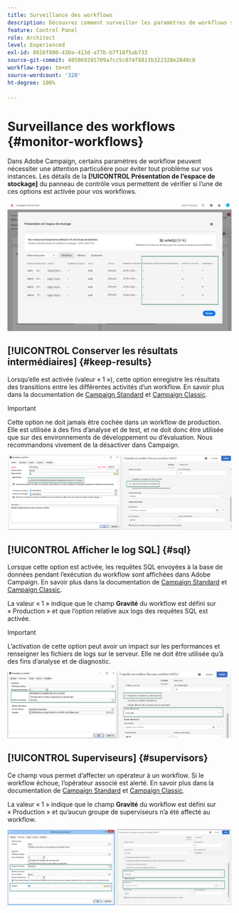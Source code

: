 ```yaml
---
title: Surveillance des workflows
description: Découvrez comment surveiller les paramètres de workflows spécifiques qui peuvent nécessiter une attention particulière pour éviter tout problème sur vos instances.
feature: Control Panel
role: Architect
level: Experienced
exl-id: 8016f800-430a-413d-a77b-b7f18f5ab733
source-git-commit: 485069285709a7cc5c074f8813b322328e2840c0
workflow-type: tm+mt
source-wordcount: '320'
ht-degree: 100%

---
```


# Surveillance des workflows {#monitor-workflows}

<!-- Clean paused and completed workflows

When [!DNL Adobe Campaign] workflows are paused or completed, they leave temporary tables on your instances database that consume space and can lead to performance issues.

Control Panel allows you to identify those workflows and clean the temporary resources generated on your instances.

>[!NOTE]
>
>Technically, this operation executes the **[!UICONTROL Database cleanup technical workflow]** that runs on your Campaign instance everyday (see [Campaign Standard](https://experienceleague.adobe.com/docs/campaign-standard/using/administrating/application-settings/technical-workflows.html#list-of-technical-workflows) and [Campaign Classic](https://experienceleague.adobe.com/docs/campaign-classic/using/monitoring-campaign-classic/data-processing/database-cleanup-workflow.html) documentation). 

To clean paused and completed workflows, follow these steps:

1. Navigate to the **[!UICONTROL Performance monitoring]** card.

1. In the **[!UICONTROL Databases]** tab, select the instance where you want to perform the operation.

1. Access the **[!UICONTROL Storage overview]** details, then filter the list on **[!UICONTROL Temporary tables]**. Learn more on **[!UICONTROL Storage overview]** in [this page](database-storage-overview.md).

    ![](assets/wkf-monitoring-filter.png)

1. All temporary tables generated on your instances by workflows and deliveries display. Click the **[!UICONTROL Clean now]** button to delete the resources generated by paused and completed workflows.

    ![](assets/wkf-monitoring-clean.png)

1. Once the operation is confirmed, you can track the estimated remaining time in the **[!UICONTROL Storage overview]** list.

    ![](assets/wkf-monitoring-in-progress.png)

Monitor workflow parameters -->

Dans Adobe Campaign, certains paramètres de workflow peuvent nécessiter une attention particulière pour éviter tout problème sur vos instances. Les détails de la **[!UICONTROL Présentation de l’espace de stockage]** du panneau de contrôle vous permettent de vérifier si l’une de ces options est activée pour vos workflows.

![](assets/wkf-monitoring-parameters.png)

## **[!UICONTROL Conserver les résultats intermédiaires]** {#keep-results}

Lorsqu’elle est activée (valeur « 1 »), cette option enregistre les résultats des transitions entre les différentes activités d’un workflow. En savoir plus dans la documentation de [Campaign Standard](https://experienceleague.adobe.com/docs/campaign-standard/using/managing-processes-and-data/executing-a-workflow/managing-execution-options.html?lang=fr) et [Campaign Classic](https://experienceleague.adobe.com/docs/campaign-classic/using/automating-with-workflows/introduction/workflow-best-practices.html?lang=fr#logs).

>[!IMPORTANT]
>
>Cette option ne doit jamais être cochée dans un workflow de production. Elle est utilisée à des fins d’analyse et de test, et ne doit donc être utilisée que sur des environnements de développement ou d’évaluation. Nous recommandons vivement de la désactiver dans Campaign.

![](assets/wkf-monitoring-keep.png)

## **[!UICONTROL Afficher le log SQL]** {#sql}

Lorsque cette option est activée, les requêtes SQL envoyées à la base de données pendant l’exécution du workflow sont affichées dans Adobe Campaign. En savoir plus dans la documentation de [Campaign Standard](https://experienceleague.adobe.com/docs/campaign-standard/using/managing-processes-and-data/executing-a-workflow/managing-execution-options.html?lang=fr) et [Campaign Classic](https://experienceleague.adobe.com/docs/campaign-classic/using/automating-with-workflows/advanced-management/workflow-properties.html?lang=fr#execution).

La valeur « 1 » indique que le champ **Gravité** du workflow est défini sur « Production » et que l’option relative aux logs des requêtes SQL est activée.

>[!IMPORTANT]
>
>L’activation de cette option peut avoir un impact sur les performances et renseigner les fichiers de logs sur le serveur. Elle ne doit être utilisée qu’à des fins d’analyse et de diagnostic.

![](assets/wkf-monitoring-sql.png)

## **[!UICONTROL Superviseurs]** {#supervisors}

Ce champ vous permet d’affecter un opérateur à un workflow. Si le workflow échoue, l’opérateur associé est alerté. En savoir plus dans la documentation de [Campaign Standard](https://experienceleague.adobe.com/docs/campaign-standard/using/managing-processes-and-data/executing-a-workflow/monitoring-workflow-execution.html?lang=fr#error-management) et [Campaign Classic](https://experienceleague.adobe.com/docs/campaign-classic/using/automating-with-workflows/advanced-management/workflow-properties.html?lang=fr#error-management).

La valeur « 1 » indique que le champ **Gravité** du workflow est défini sur « Production » et qu’aucun groupe de superviseurs n’a été affecté au workflow.

![](assets/wkf-monitoring-supervisors.png)

